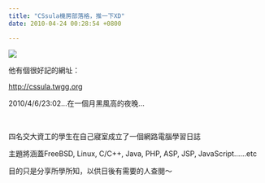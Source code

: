 ```yaml
---
title: "CSsula機房部落格，推一下XD"
date: 2010-04-24 00:28:54 +0800

---
```




<a target="_blank" href="http://cssula.twgg.org">![](/images/slum-area/70_0.png)</a>



他有個很好記的網址：



<a target="_blank" href="http://cssula.twgg.org">http://cssula.twgg.org</a>



2010/4/6/23:02&hellip;在一個月黑風高的夜晚&hellip;



&nbsp;



四名交大資工的學生在自己寢室成立了一個網路電腦學習日誌



主題將涵蓋FreeBSD, Linux, C/C++, Java, PHP, ASP, JSP, JavaScript&hellip;&hellip;etc



目的只是分享所學所知，以供日後有需要的人查閱～



&nbsp;


